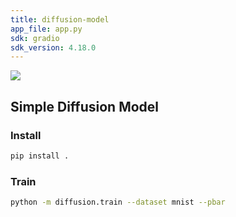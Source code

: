 ```yaml
---
title: diffusion-model
app_file: app.py
sdk: gradio
sdk_version: 4.18.0
---
```


![](./image/diffusion.gif)

## Simple Diffusion Model

### Install

```bash
pip install .
```

### Train

```bash
python -m diffusion.train --dataset mnist --pbar
```